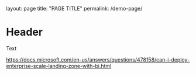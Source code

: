 layout: page
title: "PAGE TITLE"
permalink: /demo-page/

# Header

Text

https://docs.microsoft.com/en-us/answers/questions/478158/can-i-deploy-enterprise-scale-landing-zone-with-bi.html

